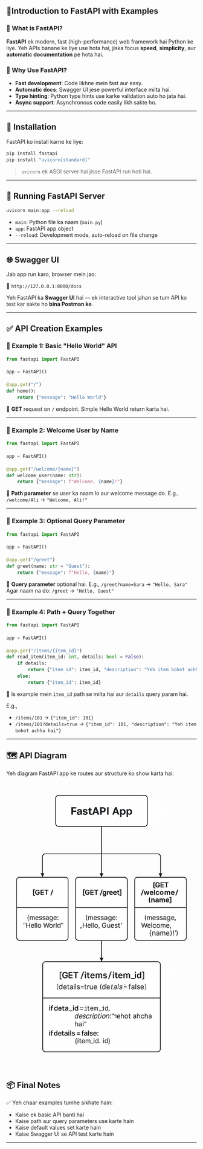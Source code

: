 
## 📘Introduction to FastAPI with Examples

### 🚀 What is FastAPI?

**FastAPI** ek modern, fast (high-performance) web framework hai Python ke liye. Yeh APIs banane ke liye use hota hai, jiska focus **speed**, **simplicity**, aur **automatic documentation** pe hota hai.

### 🧠 Why Use FastAPI?

* **Fast development**: Code likhne mein fast aur easy.
* **Automatic docs**: Swagger UI jese powerful interface milta hai.
* **Type hinting**: Python type hints use karke validation auto ho jata hai.
* **Async support**: Asynchronous code easily likh sakte ho.

---

## 🔧 Installation

FastAPI ko install karne ke liye:

```bash
pip install fastapi
pip install "uvicorn[standard]"
```

> `uvicorn` ek ASGI server hai jisse FastAPI run hoti hai.

---

## 🚀 Running FastAPI Server

```bash
uvicorn main:app --reload
```

* `main`: Python file ka naam (`main.py`)
* `app`: FastAPI app object
* `--reload`: Development mode, auto-reload on file change

---

## 🌐 Swagger UI

Jab app run karo, browser mein jao:

📍 `http://127.0.0.1:8000/docs`

Yeh FastAPI ka **Swagger UI** hai — ek interactive tool jahan se tum API ko test kar sakte ho **bina Postman ke**.

---

## ✅ API Creation Examples

### 🔹 Example 1: Basic "Hello World" API

```python
from fastapi import FastAPI

app = FastAPI()

@app.get("/")
def home():
    return {"message": "Hello World"}
```

📌 **GET** request on `/` endpoint. Simple Hello World return karta hai.

---

### 🔹 Example 2: Welcome User by Name

```python
from fastapi import FastAPI

app = FastAPI()

@app.get("/welcome/{name}")
def welcome_user(name: str):
    return {"message": f"Welcome, {name}!"}
```

📌 **Path parameter** se user ka naam lo aur welcome message do.
E.g., `/welcome/Ali` → `"Welcome, Ali!"`

---

### 🔹 Example 3: Optional Query Parameter

```python
from fastapi import FastAPI

app = FastAPI()

@app.get("/greet")
def greet(name: str = "Guest"):
    return {"message": f"Hello, {name}"}
```

📌 **Query parameter** optional hai.
E.g., `/greet?name=Sara` → `"Hello, Sara"`
Agar naam na do: `/greet` → `"Hello, Guest"`

---

### 🔹 Example 4: Path + Query Together

```python
from fastapi import FastAPI

app = FastAPI()

@app.get("/items/{item_id}")
def read_item(item_id: int, details: bool = False):
    if details:
        return {"item_id": item_id, "description": "Yeh item bohot achha hai"}
    else:
        return {"item_id": item_id}
```

📌 Is example mein `item_id` path se milta hai aur `details` query param hai.

E.g.,

* `/items/101` → `{"item_id": 101}`
* `/items/101?details=true` → `{"item_id": 101, "description": "Yeh item bohot achha hai"}`

---

## 🗺️ API Diagram

Yeh diagram FastAPI app ke routes aur structure ko show karta hai:

![FastAPI Diagram](fastapi_diagram.png)

## 📦 Final Notes

✅ Yeh chaar examples tumhe sikhate hain:

* Kaise ek basic API banti hai
* Kaise path aur query parameters use karte hain
* Kaise default values set karte hain
* Kaise Swagger UI se API test karte hain

---

